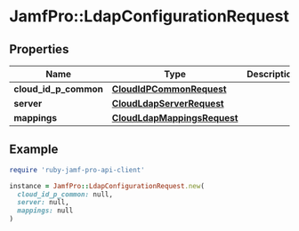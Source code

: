 # JamfPro::LdapConfigurationRequest

## Properties

| Name | Type | Description | Notes |
| ---- | ---- | ----------- | ----- |
| **cloud_id_p_common** | [**CloudIdPCommonRequest**](CloudIdPCommonRequest.md) |  |  |
| **server** | [**CloudLdapServerRequest**](CloudLdapServerRequest.md) |  |  |
| **mappings** | [**CloudLdapMappingsRequest**](CloudLdapMappingsRequest.md) |  | [optional] |

## Example

```ruby
require 'ruby-jamf-pro-api-client'

instance = JamfPro::LdapConfigurationRequest.new(
  cloud_id_p_common: null,
  server: null,
  mappings: null
)
```

